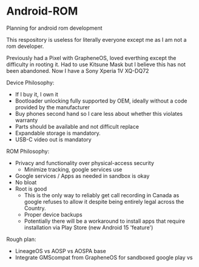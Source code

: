 # Android-ROM

Planning for android rom development

This respository is useless for literally everyone except me as I am not a rom developer. 

Previously had a Pixel with GrapheneOS, loved everthing except the difficulty in rooting it. Had to use Kitsune Mask but I believe this has not been abandoned. 
Now I have a Sony Xperia 1V XQ-DQ72

Device Philosophy:
- If I buy it, I own it
- Bootloader unlocking fully supported by OEM, ideally without a code provided by the manufacturer
- Buy phones second hand so I care less about whether this violates warranty
- Parts should be available and not difficult replace
- Expandable storage is mandatory.
- USB-C video out is mandatory 

ROM Philosophy:
- Privacy and functionality over physical-access security
    - Minimize tracking, google services use
- Google services / Apps as needed in sandbox is okay
- No bloat
- Root is good
    - This is the only way to reliably get call recording in Canada as google refuses to allow it despite being entirely legal across the Country.
    - Proper device backups
    - Potentially there will be a workaround to install apps that require installation via Play Store (new Android 15 'feature')
  

Rough plan: 
- LineageOS vs AOSP vs AOSPA base
- Integrate GMScompat from GrapheneOS for sandboxed google play vs 
